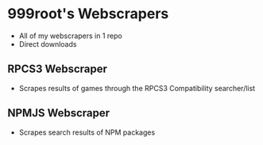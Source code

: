 # 999root's Webscrapers
- All of my webscrapers in 1 repo
- Direct downloads
## RPCS3 Webscraper
- Scrapes results of games through the RPCS3 Compatibility searcher/list
## NPMJS Webscraper
- Scrapes search results of NPM packages
